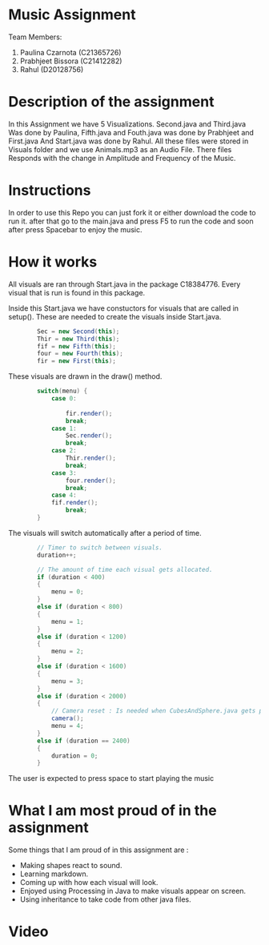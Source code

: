 # Music Assignment

Team Members:
1. Paulina Czarnota (C21365726)
2. Prabhjeet Bissora (C21412282)
3. Rahul (D20128756)

# Description of the assignment
In this Assignment we have 5 Visualizations. Second.java and Third.java Was done by Paulina, Fifth.java and Fouth.java was done by Prabhjeet and  First.java And Start.java was done by Rahul. All these files were stored in Visuals folder and we use Animals.mp3 as an Audio File. There files Responds with the change in Amplitude and Frequency of the Music.

# Instructions
In order to use this Repo you can just fork it or either download the code to run it.
after that go to the main.java and press F5 to run the code and soon after press Spacebar to enjoy the music.

# How it works
All visuals are ran through Start.java in the package C18384776.
Every visual that is run is found in this package.

Inside this Start.java we have constuctors for visuals that are called in setup().
These are needed to create the visuals inside Start.java.

```Java
        Sec = new Second(this);
        Thir = new Third(this);
        fif = new Fifth(this);
        four = new Fourth(this);
        fir = new First(this);
```

These visuals are drawn in the draw() method.
```Java
        switch(menu) {
            case 0:
                
                fir.render();
                break;
            case 1:
                Sec.render();
                break;
            case 2:
                Thir.render();
                break;
            case 3:
                four.render();
                break;
            case 4:
            fif.render();
                break;
        }
```

The visuals will switch automatically after a period of time.
```Java
        // Timer to switch between visuals.
        duration++;

        // The amount of time each visual gets allocated.
        if (duration < 400)
        {
            menu = 0;
        }
        else if (duration < 800)
        {
            menu = 1;
        }
        else if (duration < 1200)
        {
            menu = 2;
        }
        else if (duration < 1600)
        {
            menu = 3;
        }
        else if (duration < 2000)
        {
            // Camera reset : Is needed when CubesAndSphere.java gets played.
            camera();
            menu = 4;
        }
        else if (duration == 2400)
        {
            duration = 0;
        }
```

The user is expected to press space to start playing the music

# What I am most proud of in the assignment
Some things that I am proud of in this assignment are : 
- Making shapes react to sound.
- Learning markdown.
- Coming up with how each visual will look.
- Enjoyed using Processing in Java to make visuals appear on screen.
- Using inheritance to take code from other java files.

# Video


